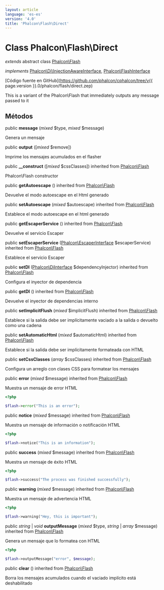 ```yaml
---
layout: article
language: 'es-es'
version: '4.0'
title: 'Phalcon\Flash\Direct'
---
```

# Class **Phalcon\Flash\Direct**

*extends* abstract class [Phalcon\Flash](Phalcon_Flash)

*implements* [Phalcon\Di\InjectionAwareInterface](Phalcon_Di_InjectionAwareInterface), [Phalcon\FlashInterface](Phalcon_FlashInterface)

[Código fuente en GitHub](https://github.com/phalcon/cphalcon/tree/v{{ page.version }}.0/phalcon/flash/direct.zep)

This is a variant of the Phalcon\Flash that immediately outputs any message passed to it

## Métodos

public **message** (*mixed* $type, *mixed* $message)

Genera un mensaje

public **output** ([*mixed* $remove])

Imprime los mensajes acumulados en el flasher

public **__construct** ([*mixed* $cssClasses]) inherited from [Phalcon\Flash](Phalcon_Flash)

Phalcon\Flash constructor

public **getAutoescape** () inherited from [Phalcon\Flash](Phalcon_Flash)

Devuelve el modo autoescape en el Html generado

public **setAutoescape** (*mixed* $autoescape) inherited from [Phalcon\Flash](Phalcon_Flash)

Establece el modo autoescape en el html generado

public **getEscaperService** () inherited from [Phalcon\Flash](Phalcon_Flash)

Devuelve el servicio Escaper

public **setEscaperService** ([Phalcon\EscaperInterface](Phalcon_EscaperInterface) $escaperService) inherited from [Phalcon\Flash](Phalcon_Flash)

Establece el servicio Escaper

public **setDI** ([Phalcon\DiInterface](Phalcon_DiInterface) $dependencyInjector) inherited from [Phalcon\Flash](Phalcon_Flash)

Configura el inyector de dependencia

public **getDI** () inherited from [Phalcon\Flash](Phalcon_Flash)

Devuelve el inyector de dependencias interno

public **setImplicitFlush** (*mixed* $implicitFlush) inherited from [Phalcon\Flash](Phalcon_Flash)

Establece si la salida debe ser implícitamente vaciado a la salida o devuelto como una cadena

public **setAutomaticHtml** (*mixed* $automaticHtml) inherited from [Phalcon\Flash](Phalcon_Flash)

Establece si la salida debe ser implícitamente formateada con HTML

public **setCssClasses** (*array* $cssClasses) inherited from [Phalcon\Flash](Phalcon_Flash)

Configura un arreglo con clases CSS para formatear los mensajes

public **error** (*mixed* $message) inherited from [Phalcon\Flash](Phalcon_Flash)

Muestra un mensaje de error HTML

```php
<?php

$flash->error("This is an error");

```

public **notice** (*mixed* $message) inherited from [Phalcon\Flash](Phalcon_Flash)

Muestra un mensaje de información o notificación HTML

```php
<?php

$flash->notice("This is an information");

```

public **success** (*mixed* $message) inherited from [Phalcon\Flash](Phalcon_Flash)

Muestra un mensaje de éxito HTML

```php
<?php

$flash->success("The process was finished successfully");

```

public **warning** (*mixed* $message) inherited from [Phalcon\Flash](Phalcon_Flash)

Muestra un mensaje de advertencia HTML

```php
<?php

$flash->warning("Hey, this is important");

```

public *string* | *void* **outputMessage** (*mixed* $type, *string* | *array* $message) inherited from [Phalcon\Flash](Phalcon_Flash)

Genera un mensaje que lo formatea con HTML

```php
<?php

$flash->outputMessage("error", $message);

```

public **clear** () inherited from [Phalcon\Flash](Phalcon_Flash)

Borra los mensajes acumulados cuando el vaciado implícito está deshabilitado